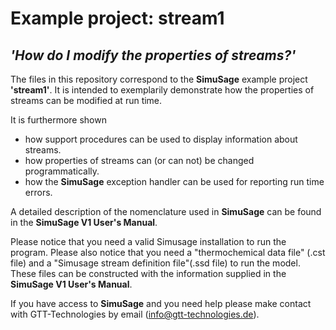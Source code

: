 # Example project: stream1 
## _'How do I modify the properties of streams?'_

The files in this repository correspond to the __SimuSage__ example project __\'stream1\'__. It is intended to exemplarily demonstrate how the properties of streams can be modified at run time. 

It is furthermore shown 
- how support procedures can be used to display information about streams.
- how properties of streams can (or can not) be changed programmatically.
- how the __SimuSage__ exception handler can be used for reporting run time errors.

A detailed description of the nomenclature used in __SimuSage__ can be found in the __SimuSage V1 User\'s Manual__. 

Please notice that you need a valid Simusage installation to run the program. Please also notice that you need a "thermochemical data file" (.cst file) and a "Simusage stream definition file"(.ssd file) to run the model. These files can be constructed with the information supplied in the __SimuSage V1 User\'s Manual__.

If you have access to __SimuSage__ and you need help please make contact with GTT-Technologies by email (info@gtt-technologies.de).